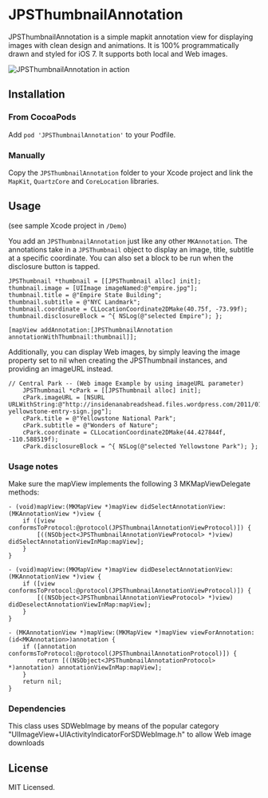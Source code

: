 # JPSThumbnailAnnotation

JPSThumbnailAnnotation is a simple mapkit annotation view for displaying images with clean design and animations. It is 100% programmatically drawn and styled for iOS 7. It supports both local and Web images.

![JPSThumbnailAnnotation in action](screenshots2.jpg)

## Installation

### From CocoaPods

Add `pod 'JPSThumbnailAnnotation'` to your Podfile.

### Manually

Copy the `JPSThumbnailAnnotation` folder to your Xcode project and link the `MapKit`, `QuartzCore` and `CoreLocation` libraries.

## Usage

(see sample Xcode project in `/Demo`)

You add an `JPSThumbnailAnnotation` just like any other `MKAnnotation`. The annotations take in a `JPSThumbnail` object to display an image, title, subtitle at a specific coordinate. You can also set a block to be run when the disclosure button is tapped.

``` objc
JPSThumbnail *thumbnail = [[JPSThumbnail alloc] init];
thumbnail.image = [UIImage imageNamed:@"empire.jpg"];
thumbnail.title = @"Empire State Building";
thumbnail.subtitle = @"NYC Landmark";
thumbnail.coordinate = CLLocationCoordinate2DMake(40.75f, -73.99f);
thumbnail.disclosureBlock = ^{ NSLog(@"selected Empire"); };

[mapView addAnnotation:[JPSThumbnailAnnotation annotationWithThumbnail:thumbnail]];
```

Additionally, you can display Web images, by simply leaving the image property set to nil when creating the JPSThumbnail instances, and providing an imageURL instead.

``` objc
// Central Park -- (Web image Example by using imageURL parameter)
    JPSThumbnail *cPark = [[JPSThumbnail alloc] init];
    cPark.imageURL = [NSURL URLWithString:@"http://insidenanabreadshead.files.wordpress.com/2011/01/ynp-yellowstone-entry-sign.jpg"];
    cPark.title = @"Yellowstone National Park";
    cPark.subtitle = @"Wonders of Nature";
    cPark.coordinate = CLLocationCoordinate2DMake(44.427844f, -110.588519f);
    cPark.disclosureBlock = ^{ NSLog(@"selected Yellowstone Park"); };
```

### Usage notes

Make sure the mapView implements the following 3 MKMapViewDelegate methods:

``` objc
- (void)mapView:(MKMapView *)mapView didSelectAnnotationView:(MKAnnotationView *)view {
    if ([view conformsToProtocol:@protocol(JPSThumbnailAnnotationViewProtocol)]) {
        [((NSObject<JPSThumbnailAnnotationViewProtocol> *)view) didSelectAnnotationViewInMap:mapView];
    }
}

- (void)mapView:(MKMapView *)mapView didDeselectAnnotationView:(MKAnnotationView *)view {
    if ([view conformsToProtocol:@protocol(JPSThumbnailAnnotationViewProtocol)]) {
        [((NSObject<JPSThumbnailAnnotationViewProtocol> *)view) didDeselectAnnotationViewInMap:mapView];
    }
}

- (MKAnnotationView *)mapView:(MKMapView *)mapView viewForAnnotation:(id<MKAnnotation>)annotation {
    if ([annotation conformsToProtocol:@protocol(JPSThumbnailAnnotationProtocol)]) {
        return [((NSObject<JPSThumbnailAnnotationProtocol> *)annotation) annotationViewInMap:mapView];
    }
    return nil;
}
```

### Dependencies
This class uses SDWebImage by means of the popular category "UIImageView+UIActivityIndicatorForSDWebImage.h" to allow Web image downloads
 

## License

MIT Licensed.
